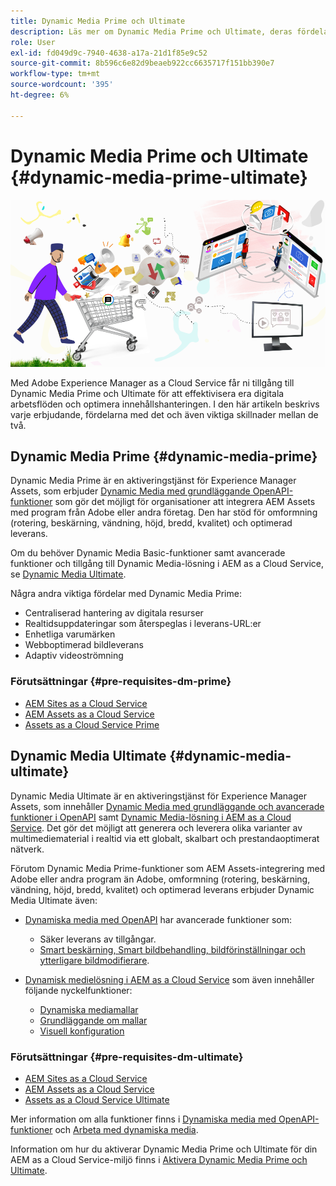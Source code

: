 ```yaml
---
title: Dynamic Media Prime och Ultimate
description: Läs mer om Dynamic Media Prime och Ultimate, deras fördelar och skillnader mellan de båda.
role: User
exl-id: fd049d9c-7940-4638-a17a-21d1f85e9c52
source-git-commit: 8b596c6e82d9beaeb922cc6635717f151bb390e7
workflow-type: tm+mt
source-wordcount: '395'
ht-degree: 6%

---
```


# Dynamic Media Prime och Ultimate {#dynamic-media-prime-ultimate}

![Banderoll för dynamiska media](/help/assets/assets/dm-pnp-banner.png)

Med Adobe Experience Manager as a Cloud Service får ni tillgång till Dynamic Media Prime och Ultimate för att effektivisera era digitala arbetsflöden och optimera innehållshanteringen. I den här artikeln beskrivs varje erbjudande, fördelarna med det och även viktiga skillnader mellan de två.

## Dynamic Media Prime {#dynamic-media-prime}

Dynamic Media Prime är en aktiveringstjänst för Experience Manager Assets, som erbjuder [Dynamic Media med grundläggande OpenAPI-funktioner](/help/assets/dynamic-media-open-apis-overview.md) som gör det möjligt för organisationer att integrera AEM Assets med program från Adobe eller andra företag. Den har stöd för omformning (rotering, beskärning, vändning, höjd, bredd, kvalitet) och optimerad leverans.

Om du behöver Dynamic Media Basic-funktioner samt avancerade funktioner och tillgång till Dynamic Media-lösning i AEM as a Cloud Service, se [Dynamic Media Ultimate](#dynamic-media-ultimate).

Några andra viktiga fördelar med Dynamic Media Prime:

* Centraliserad hantering av digitala resurser
* Realtidsuppdateringar som återspeglas i leverans-URL:er
* Enhetliga varumärken
* Webboptimerad bildleverans
* Adaptiv videoströmning

### Förutsättningar {#pre-requisites-dm-prime}

* [AEM Sites as a Cloud Service](/help/sites-cloud/authoring/quick-start.md)
* [AEM Assets as a Cloud Service](/help/assets/overview.md)
* [Assets as a Cloud Service Prime](/help/assets/assets-prime.md)

## Dynamic Media Ultimate {#dynamic-media-ultimate}

Dynamic Media Ultimate är en aktiveringstjänst för Experience Manager Assets, som innehåller [Dynamic Media med grundläggande och avancerade funktioner i OpenAPI](/help/assets/dynamic-media-open-apis-overview.md) samt [Dynamic Media-lösning i AEM as a Cloud Service](/help/assets/dynamic-media/dynamic-media.md). Det gör det möjligt att generera och leverera olika varianter av multimediematerial i realtid via ett globalt, skalbart och prestandaoptimerat nätverk.

Förutom Dynamic Media Prime-funktioner som AEM Assets-integrering med Adobe eller andra program än Adobe, omformning (rotering, beskärning, vändning, höjd, bredd, kvalitet) och optimerad leverans erbjuder Dynamic Media Ultimate även:

* [Dynamiska media med OpenAPI](/help/assets/dynamic-media-open-apis-overview.md) har avancerade funktioner som:

   * Säker leverans av tillgångar.
   * [Smart beskärning, Smart bildbehandling, bildförinställningar och ytterligare bildmodifierare](https://developer.adobe.com/experience-cloud/experience-manager-apis/api/stable/assets/delivery/#operation/getAssetSeoFormat).

* [Dynamisk medielösning i AEM as a Cloud Service](/help/assets/dynamic-media/dynamic-media.md) som även innehåller följande nyckelfunktioner:

   * [Dynamiska mediamallar](/help/assets/dynamic-media/dynamic-media-templates.md)
   * [Grundläggande om mallar](https://experienceleague.adobe.com/sv/docs/dynamic-media-classic/using/template-basics/quick-start-template-basics)
   * [Visuell konfiguration](https://experienceleague.adobe.com/sv/docs/dynamic-media-classic/using/master-files/vignette-window-covering-cabinet-files)

### Förutsättningar {#pre-requisites-dm-ultimate}

* [AEM Sites as a Cloud Service](/help/sites-cloud/authoring/quick-start.md)
* [AEM Assets as a Cloud Service](/help/assets/overview.md)
* [Assets as a Cloud Service Ultimate](/help/assets/assets-ultimate-overview.md)

Mer information om alla funktioner finns i [Dynamiska media med OpenAPI-funktioner](/help/assets/dynamic-media-open-apis-overview.md) och [Arbeta med dynamiska media](/help/assets/dynamic-media/dynamic-media.md).

Information om hur du aktiverar Dynamic Media Prime och Ultimate för din AEM as a Cloud Service-miljö finns i [Aktivera Dynamic Media Prime och Ultimate](/help/assets/dynamic-media/enable-dynamic-media-prime-and-ultimate.md).
